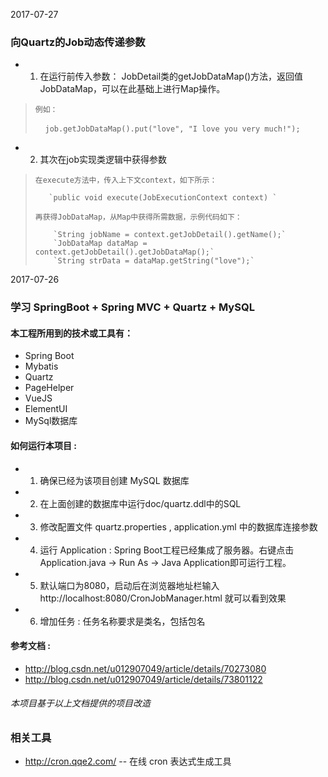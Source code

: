 2017-07-27
### 向Quartz的Job动态传递参数

* 1. 在运行前传入参数： JobDetail类的getJobDataMap()方法，返回值JobDataMap，可以在此基础上进行Map操作。      
>
>     例如： 
>      
>      `job.getJobDataMap().put("love", "I love you very much!"); `
>
>

* 2. 其次在job实现类逻辑中获得参数
>     在execute方法中，传入上下文context，如下所示：
>      
>        `public void execute(JobExecutionContext context) `
>      
>     再获得JobDataMap，从Map中获得所需数据，示例代码如下：
>      
>         `String jobName = context.getJobDetail().getName();`
>         `JobDataMap dataMap = context.getJobDetail().getJobDataMap();`
>         `String strData = dataMap.getString("love");`
>                  


2017-07-26

### 学习 SpringBoot + Spring MVC + Quartz + MySQL

#### 本工程所用到的技术或工具有：
* Spring Boot
* Mybatis
* Quartz
* PageHelper
* VueJS
* ElementUI
* MySql数据库


#### 如何运行本项目 :
* 1. 确保已经为该项目创建 MySQL 数据库
* 2. 在上面创建的数据库中运行doc/quartz.ddl中的SQL
* 3. 修改配置文件 quartz.properties , application.yml 中的数据库连接参数
* 4. 运行 Application : Spring Boot工程已经集成了服务器。右键点击 Application.java -> Run As -> Java Application即可运行工程。
* 5. 默认端口为8080，启动后在浏览器地址栏输入 http://localhost:8080/CronJobManager.html 就可以看到效果
* 6. 增加任务 : 任务名称要求是类名，包括包名


#### 参考文档 :
* http://blog.csdn.net/u012907049/article/details/70273080
* http://blog.csdn.net/u012907049/article/details/73801122

###### 本项目基于以上文档提供的项目改造

### 相关工具
* http://cron.qqe2.com/  -- 在线 cron 表达式生成工具


